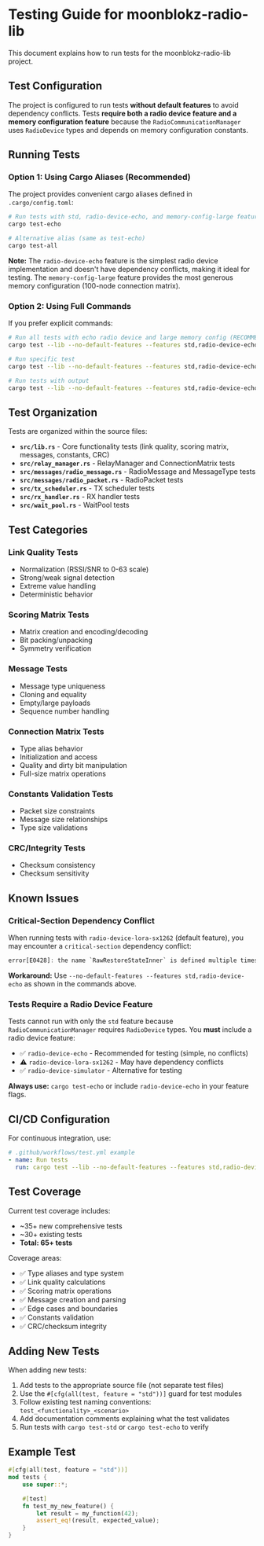 # Testing Guide for moonblokz-radio-lib

This document explains how to run tests for the moonblokz-radio-lib project.

## Test Configuration

The project is configured to run tests **without default features** to avoid dependency conflicts. Tests **require both a radio device feature and a memory configuration feature** because the `RadioCommunicationManager` uses `RadioDevice` types and depends on memory configuration constants.

## Running Tests

### Option 1: Using Cargo Aliases (Recommended)

The project provides convenient cargo aliases defined in `.cargo/config.toml`:

```bash
# Run tests with std, radio-device-echo, and memory-config-large features (RECOMMENDED)
cargo test-echo

# Alternative alias (same as test-echo)
cargo test-all
```

**Note:** The `radio-device-echo` feature is the simplest radio device implementation and doesn't have dependency conflicts, making it ideal for testing. The `memory-config-large` feature provides the most generous memory configuration (100-node connection matrix).

### Option 2: Using Full Commands

If you prefer explicit commands:

```bash
# Run all tests with echo radio device and large memory config (RECOMMENDED)
cargo test --lib --no-default-features --features std,radio-device-echo,memory-config-large

# Run specific test
cargo test --lib --no-default-features --features std,radio-device-echo,memory-config-large test_normalize_within_bounds

# Run tests with output
cargo test --lib --no-default-features --features std,radio-device-echo,memory-config-large -- --nocapture
```

## Test Organization

Tests are organized within the source files:

- **`src/lib.rs`** - Core functionality tests (link quality, scoring matrix, messages, constants, CRC)
- **`src/relay_manager.rs`** - RelayManager and ConnectionMatrix tests
- **`src/messages/radio_message.rs`** - RadioMessage and MessageType tests
- **`src/messages/radio_packet.rs`** - RadioPacket tests
- **`src/tx_scheduler.rs`** - TX scheduler tests
- **`src/rx_handler.rs`** - RX handler tests
- **`src/wait_pool.rs`** - WaitPool tests

## Test Categories

### Link Quality Tests

- Normalization (RSSI/SNR to 0-63 scale)
- Strong/weak signal detection
- Extreme value handling
- Deterministic behavior

### Scoring Matrix Tests

- Matrix creation and encoding/decoding
- Bit packing/unpacking
- Symmetry verification

### Message Tests

- Message type uniqueness
- Cloning and equality
- Empty/large payloads
- Sequence number handling

### Connection Matrix Tests

- Type alias behavior
- Initialization and access
- Quality and dirty bit manipulation
- Full-size matrix operations

### Constants Validation Tests

- Packet size constraints
- Message size relationships
- Type size validations

### CRC/Integrity Tests

- Checksum consistency
- Checksum sensitivity

## Known Issues

### Critical-Section Dependency Conflict

When running tests with `radio-device-lora-sx1262` (default feature), you may encounter a `critical-section` dependency conflict:

```rust
error[E0428]: the name `RawRestoreStateInner` is defined multiple times
```

**Workaround:** Use `--no-default-features --features std,radio-device-echo` as shown in the commands above.

### Tests Require a Radio Device Feature

Tests cannot run with only the `std` feature because `RadioCommunicationManager` requires `RadioDevice` types. You **must** include a radio device feature:

- ✅ `radio-device-echo` - Recommended for testing (simple, no conflicts)
- ⚠️ `radio-device-lora-sx1262` - May have dependency conflicts
- ✅ `radio-device-simulator` - Alternative for testing

**Always use:** `cargo test-echo` or include `radio-device-echo` in your feature flags.

## CI/CD Configuration

For continuous integration, use:

```yaml
# .github/workflows/test.yml example
- name: Run tests
  run: cargo test --lib --no-default-features --features std,radio-device-echo
```

## Test Coverage

Current test coverage includes:

- ~35+ new comprehensive tests
- ~30+ existing tests
- **Total: 65+ tests**

Coverage areas:

- ✅ Type aliases and type system
- ✅ Link quality calculations
- ✅ Scoring matrix operations
- ✅ Message creation and parsing
- ✅ Edge cases and boundaries
- ✅ Constants validation
- ✅ CRC/checksum integrity

## Adding New Tests

When adding new tests:

1. Add tests to the appropriate source file (not separate test files)
2. Use the `#[cfg(all(test, feature = "std"))]` guard for test modules
3. Follow existing test naming conventions: `test_<functionality>_<scenario>`
4. Add documentation comments explaining what the test validates
5. Run tests with `cargo test-std` or `cargo test-echo` to verify

## Example Test

```rust
#[cfg(all(test, feature = "std"))]
mod tests {
    use super::*;

    #[test]
    fn test_my_new_feature() {
        let result = my_function(42);
        assert_eq!(result, expected_value);
    }
}
```
